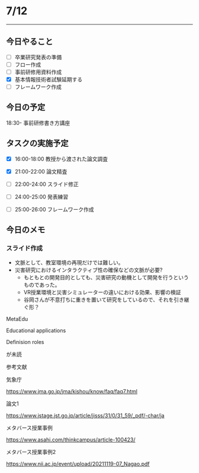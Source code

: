 # 7/12

------



## 今日やること

- [ ] 卒業研究発表の準備
- [ ] フロー作成
- [ ] 事前研修用資料作成
- [x] 基本情報技術者試験延期する
- [ ] フレームワーク作成

## 今日の予定

18:30- 事前研修書き方講座

## タスクの実施予定



- [x] 16:00-18:00 教授から渡された論文調査
- [x] 21:00-22:00 論文精査
- [ ] 22:00-24:00 スライド修正
- [ ] 24:00-25:00 発表練習
- [ ] 25:00-26:00 フレームワーク作成



## 今日のメモ

### スライド作成

- 文脈として、教室環境の再現だけでは難しい。
- 災害研究におけるインタラクティブ性の確保などの文脈が必要?
  - もともとの開発目的としても、災害研究の動機として開発を行うというものであった。
  - VR授業環境と災害シミュレーターの違いにおける効果、影響の検証
  - 谷岡さんが不意打ちに重きを置いて研究をしているので、それを引き継ぐ形？



MetaEdu

Educational applications

Definision roles

が未読





参考文献

気象庁

https://www.jma.go.jp/jma/kishou/know/faq/faq7.html

論文1

https://www.jstage.jst.go.jp/article/jisss/31/0/31_59/_pdf/-char/ja

メタバース授業事例

https://www.asahi.com/thinkcampus/article-100423/

メタバース授業事例2

https://www.nii.ac.jp/event/upload/20211119-07_Nagao.pdf



